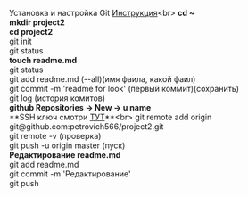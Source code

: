 Установка и настройка Git [Инструкция](https://practicum.yandex.ru/catalog/free/"инструкция")<br>
**cd ~**<br>
**mkdir project2**<br>
**cd project2**<br>
git init<br>
git status<br>
**touch readme.md**<br>
git status<br>
git add readme.md (--all)(имя фаила, какой фаил)<br>
git commit -m 'readme for look' (первый коммит)(сохранить)<br>
git log (история комитов)<br>
      **github Repositories -> New -> u name**<br>
      **SSH ключ смотри [ТУТ](https://practicum.yandex.ru/catalog/free/"ТУТ")**<br>
git remote add origin git@github.com:petrovich566/project2.git<br>
git remote -v (проверка)<br> 
git push -u origin master (пуск)<br>
       **Редактирование readme.md**<br>
git add readme.md<br>
git commit -m 'Редактирование'<br>
git push